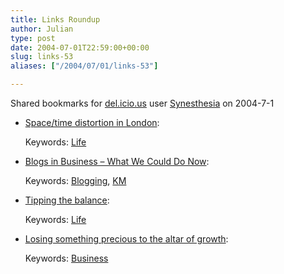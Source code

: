 ```yaml
---
title: Links Roundup
author: Julian
type: post
date: 2004-07-01T22:59:00+00:00
slug: links-53 
aliases: ["/2004/07/01/links-53"]

---
```

Shared bookmarks for [del.icio.us][1] user  [Synesthesia][2] on 2004-7-1

  * [Space/time distortion in London][3]:
   
    Keywords: [Life][4]
  * [Blogs in Business &#8211; What We Could Do Now][5]:
   
    Keywords: [Blogging][6], [KM][7]
  * [Tipping the balance][8]:
   
    Keywords: [Life][4]
  * [Losing something precious to the altar of growth][9]:
   
    Keywords: [Business][10]

 [1]: https://del.icio.us/
 [2]: https://del.icio.us/synesthesia
 [3]: https://belledejour-uk.blogspot.com/2004_07_01_belledejour-uk_archive.html#108868051727732746 "https://belledejour-uk.blogspot.com/2004_07_01_belledejour-uk_archive.html#108868051727732746"
 [4]: https://del.icio.us/synesthesia/Life
 [5]: https://blogs.salon.com/0002007/2004/06/30.html#a794 "https://blogs.salon.com/0002007/2004/06/30.html#a794"
 [6]: https://del.icio.us/synesthesia/Blogging
 [7]: https://del.icio.us/synesthesia/KM
 [8]: https://olderandgrowing.blogspot.com/2004/07/tipping-balance.html "https://olderandgrowing.blogspot.com/2004/07/tipping-balance.html"
 [9]: https://www.nerdherding.net/2004/07/01/losing-something-precious/ "https://www.nerdherding.net/2004/07/01/losing-something-precious/"
 [10]: https://del.icio.us/synesthesia/Business